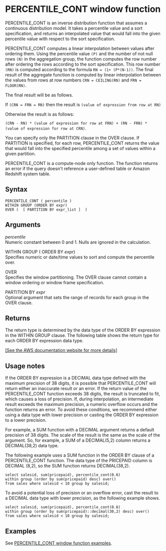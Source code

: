 # PERCENTILE\_CONT window function<a name="r_WF_PERCENTILE_CONT"></a>

PERCENTILE\_CONT is an inverse distribution function that assumes a continuous distribution model\. It takes a percentile value and a sort specification, and returns an interpolated value that would fall into the given percentile value with respect to the sort specification\. 

PERCENTILE\_CONT computes a linear interpolation between values after ordering them\. Using the percentile value `(P)` and the number of not null rows `(N)` in the aggregation group, the function computes the row number after ordering the rows according to the sort specification\. This row number `(RN)` is computed according to the formula `RN = (1+ (P*(N-1))`\. The final result of the aggregate function is computed by linear interpolation between the values from rows at row numbers `CRN = CEILING(RN)` and `FRN = FLOOR(RN)`\. 

The final result will be as follows\.

If `(CRN = FRN = RN)` then the result is `(value of expression from row at RN)` 

Otherwise the result is as follows:

`(CRN - RN) * (value of expression for row at FRN) + (RN - FRN) * (value of expression for row at CRN)`\.

You can specify only the PARTITION clause in the OVER clause\. If PARTITION is specified, for each row, PERCENTILE\_CONT returns the value that would fall into the specified percentile among a set of values within a given partition\. 

PERCENTILE\_CONT is a compute\-node only function\. The function returns an error if the query doesn't reference a user\-defined table or Amazon Redshift system table\.

## Syntax<a name="r_WF_PERCENTILE_CONT-synopsis"></a>

```
PERCENTILE_CONT ( percentile )
WITHIN GROUP (ORDER BY expr)
OVER (  [ PARTITION BY expr_list ]  )
```

## Arguments<a name="r_WF_PERCENTILE_CONT-arguments"></a>

 *percentile*   
Numeric constant between 0 and 1\. Nulls are ignored in the calculation\.

WITHIN GROUP \( ORDER BY *expr*\)   
Specifies numeric or date/time values to sort and compute the percentile over\. 

OVER   
Specifies the window partitioning\. The OVER clause cannot contain a window ordering or window frame specification\.

PARTITION BY *expr*   
Optional argument that sets the range of records for each group in the OVER clause\.

## Returns<a name="r_WF_PERCENTILE_CONT-returns"></a>

The return type is determined by the data type of the ORDER BY expression in the WITHIN GROUP clause\. The following table shows the return type for each ORDER BY expression data type\.

[\[See the AWS documentation website for more details\]](http://docs.aws.amazon.com/redshift/latest/dg/r_WF_PERCENTILE_CONT.html)

## Usage notes<a name="w13aac49c11c17c55c25"></a>

If the ORDER BY expression is a DECIMAL data type defined with the maximum precision of 38 digits, it is possible that PERCENTILE\_CONT will return either an inaccurate result or an error\. If the return value of the PERCENTILE\_CONT function exceeds 38 digits, the result is truncated to fit, which causes a loss of precision\. If, during interpolation, an intermediate result exceeds the maximum precision, a numeric overflow occurs and the function returns an error\. To avoid these conditions, we recommend either using a data type with lower precision or casting the ORDER BY expression to a lower precision\. 

For example, a SUM function with a DECIMAL argument returns a default precision of 38 digits\. The scale of the result is the same as the scale of the argument\. So, for example, a SUM of a DECIMAL\(5,2\) column returns a DECIMAL\(38,2\) data type\. 

The following example uses a SUM function in the ORDER BY clause of a PERCENTILE\_CONT function\. The data type of the PRICEPAID column is DECIMAL \(8,2\), so the SUM function returns DECIMAL\(38,2\)\. 

```
select salesid, sum(pricepaid), percentile_cont(0.6) 
within group (order by sum(pricepaid) desc) over()
from sales where salesid < 10 group by salesid;
```

To avoid a potential loss of precision or an overflow error, cast the result to a DECIMAL data type with lower precision, as the following example shows\.

```
select salesid, sum(pricepaid), percentile_cont(0.6) 
within group (order by sum(pricepaid)::decimal(30,2) desc) over()
from sales where salesid < 10 group by salesid;
```

## Examples<a name="r_WF_PERCENTILE_CONT-examples"></a>

See [PERCENTILE\_CONT window function examples](r_Examples_of_PERCENTILE_CONT_WF.md)\. 